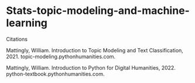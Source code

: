 # Stats-topic-modeling-and-machine-learning

Citations

Mattingly, William. Introduction to Topic Modeling and Text Classification, 2021. topic-modeling.pythonhumanities.com.

Mattingly, William. Introduction to Python for Digital Humanities, 2022. python-textbook.pythonhumanities.com.

